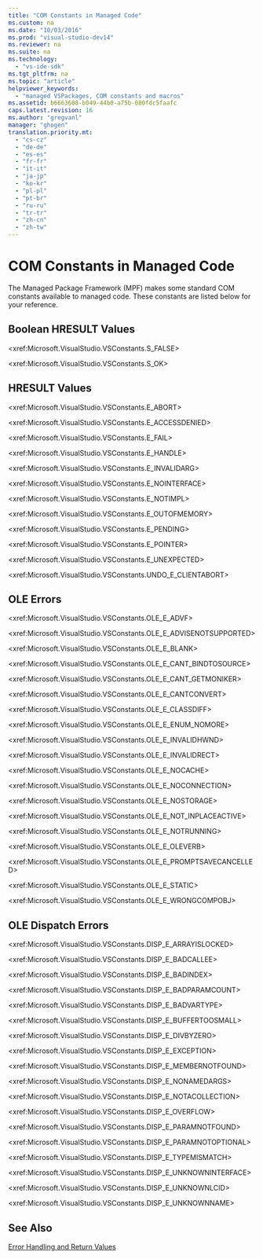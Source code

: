 ```yaml
---
title: "COM Constants in Managed Code"
ms.custom: na
ms.date: "10/03/2016"
ms.prod: "visual-studio-dev14"
ms.reviewer: na
ms.suite: na
ms.technology: 
  - "vs-ide-sdk"
ms.tgt_pltfrm: na
ms.topic: "article"
helpviewer_keywords: 
  - "managed VSPackages, COM constants and macros"
ms.assetid: b6663608-b049-44b0-a75b-080fdc5faafc
caps.latest.revision: 16
ms.author: "gregvanl"
manager: "ghogen"
translation.priority.mt: 
  - "cs-cz"
  - "de-de"
  - "es-es"
  - "fr-fr"
  - "it-it"
  - "ja-jp"
  - "ko-kr"
  - "pl-pl"
  - "pt-br"
  - "ru-ru"
  - "tr-tr"
  - "zh-cn"
  - "zh-tw"
---
```

# COM Constants in Managed Code
The Managed Package Framework (MPF) makes some standard COM constants available to managed code. These constants are listed below for your reference.  
  
## Boolean HRESULT Values  
 \<xref:Microsoft.VisualStudio.VSConstants.S_FALSE>  
  
 \<xref:Microsoft.VisualStudio.VSConstants.S_OK>  
  
## HRESULT Values  
 \<xref:Microsoft.VisualStudio.VSConstants.E_ABORT>  
  
 \<xref:Microsoft.VisualStudio.VSConstants.E_ACCESSDENIED>  
  
 \<xref:Microsoft.VisualStudio.VSConstants.E_FAIL>  
  
 \<xref:Microsoft.VisualStudio.VSConstants.E_HANDLE>  
  
 \<xref:Microsoft.VisualStudio.VSConstants.E_INVALIDARG>  
  
 \<xref:Microsoft.VisualStudio.VSConstants.E_NOINTERFACE>  
  
 \<xref:Microsoft.VisualStudio.VSConstants.E_NOTIMPL>  
  
 \<xref:Microsoft.VisualStudio.VSConstants.E_OUTOFMEMORY>  
  
 \<xref:Microsoft.VisualStudio.VSConstants.E_PENDING>  
  
 \<xref:Microsoft.VisualStudio.VSConstants.E_POINTER>  
  
 \<xref:Microsoft.VisualStudio.VSConstants.E_UNEXPECTED>  
  
 \<xref:Microsoft.VisualStudio.VSConstants.UNDO_E_CLIENTABORT>  
  
## OLE Errors  
 \<xref:Microsoft.VisualStudio.VSConstants.OLE_E_ADVF>  
  
 \<xref:Microsoft.VisualStudio.VSConstants.OLE_E_ADVISENOTSUPPORTED>  
  
 \<xref:Microsoft.VisualStudio.VSConstants.OLE_E_BLANK>  
  
 \<xref:Microsoft.VisualStudio.VSConstants.OLE_E_CANT_BINDTOSOURCE>  
  
 \<xref:Microsoft.VisualStudio.VSConstants.OLE_E_CANT_GETMONIKER>  
  
 \<xref:Microsoft.VisualStudio.VSConstants.OLE_E_CANTCONVERT>  
  
 \<xref:Microsoft.VisualStudio.VSConstants.OLE_E_CLASSDIFF>  
  
 \<xref:Microsoft.VisualStudio.VSConstants.OLE_E_ENUM_NOMORE>  
  
 \<xref:Microsoft.VisualStudio.VSConstants.OLE_E_INVALIDHWND>  
  
 \<xref:Microsoft.VisualStudio.VSConstants.OLE_E_INVALIDRECT>  
  
 \<xref:Microsoft.VisualStudio.VSConstants.OLE_E_NOCACHE>  
  
 \<xref:Microsoft.VisualStudio.VSConstants.OLE_E_NOCONNECTION>  
  
 \<xref:Microsoft.VisualStudio.VSConstants.OLE_E_NOSTORAGE>  
  
 \<xref:Microsoft.VisualStudio.VSConstants.OLE_E_NOT_INPLACEACTIVE>  
  
 \<xref:Microsoft.VisualStudio.VSConstants.OLE_E_NOTRUNNING>  
  
 \<xref:Microsoft.VisualStudio.VSConstants.OLE_E_OLEVERB>  
  
 \<xref:Microsoft.VisualStudio.VSConstants.OLE_E_PROMPTSAVECANCELLED>  
  
 \<xref:Microsoft.VisualStudio.VSConstants.OLE_E_STATIC>  
  
 \<xref:Microsoft.VisualStudio.VSConstants.OLE_E_WRONGCOMPOBJ>  
  
## OLE Dispatch Errors  
 \<xref:Microsoft.VisualStudio.VSConstants.DISP_E_ARRAYISLOCKED>  
  
 \<xref:Microsoft.VisualStudio.VSConstants.DISP_E_BADCALLEE>  
  
 \<xref:Microsoft.VisualStudio.VSConstants.DISP_E_BADINDEX>  
  
 \<xref:Microsoft.VisualStudio.VSConstants.DISP_E_BADPARAMCOUNT>  
  
 \<xref:Microsoft.VisualStudio.VSConstants.DISP_E_BADVARTYPE>  
  
 \<xref:Microsoft.VisualStudio.VSConstants.DISP_E_BUFFERTOOSMALL>  
  
 \<xref:Microsoft.VisualStudio.VSConstants.DISP_E_DIVBYZERO>  
  
 \<xref:Microsoft.VisualStudio.VSConstants.DISP_E_EXCEPTION>  
  
 \<xref:Microsoft.VisualStudio.VSConstants.DISP_E_MEMBERNOTFOUND>  
  
 \<xref:Microsoft.VisualStudio.VSConstants.DISP_E_NONAMEDARGS>  
  
 \<xref:Microsoft.VisualStudio.VSConstants.DISP_E_NOTACOLLECTION>  
  
 \<xref:Microsoft.VisualStudio.VSConstants.DISP_E_OVERFLOW>  
  
 \<xref:Microsoft.VisualStudio.VSConstants.DISP_E_PARAMNOTFOUND>  
  
 \<xref:Microsoft.VisualStudio.VSConstants.DISP_E_PARAMNOTOPTIONAL>  
  
 \<xref:Microsoft.VisualStudio.VSConstants.DISP_E_TYPEMISMATCH>  
  
 \<xref:Microsoft.VisualStudio.VSConstants.DISP_E_UNKNOWNINTERFACE>  
  
 \<xref:Microsoft.VisualStudio.VSConstants.DISP_E_UNKNOWNLCID>  
  
 \<xref:Microsoft.VisualStudio.VSConstants.DISP_E_UNKNOWNNAME>  
  
## See Also  
 [Error Handling and Return Values](../extensibility/error-handling-and-return-values.md)